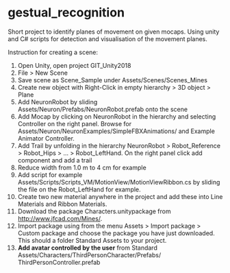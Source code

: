 # gestual_recognition
Short project to identify planes of movement on given mocaps. Using unity and C# scripts for detection and visualisation of the movement planes.

Instruction for creating a scene:
1. Open Unity, open project GIT_Unity2018
2. File > New Scene
3. Save scene as Scene_Sample under Assets/Scenes/Scenes_Mines
4. Create new object with Right-Click in empty hierarchy > 3D object > Plane
5. Add NeuronRobot by sliding Assets/Neuron/Prefabs/NeuronRobot.prefab onto the
   scene
6. Add Mocap by clicking on NeuronRobot in the hierarchy and selecting
   Controller on the right panel. Browse for
   Assets/Neuron/NeuronExamples/SimpleFBXAnimations/ and Example Animator
   Controller.
7. Add Trail by unfolding in the hierarchy NeuronRobot > Robot_Reference >
   Robot_Hips > ... > Robot_LeftHand. On the right panel click add component and
   add a trail
8. Reduce width from 1.0 m to 4 cm for example
9. Add script for example
   Assets/Scripts/Scripts_VM/MotionView/MotionViewRibbon.cs by sliding the file
   on the Robot_LeftHand for example.
10. Create two new material anywhere in the project and add these into Line
    Materials and Ribbon Materials.
10. Download the package Characters.unitypackage from http://www.jfcad.com/Mines/. 
11. Import package using from the menu Assets > Import package > Custom package
    and choose the package you have just downloaded. This should a folder
    Standard Assets to your project.
12. **Add avatar controlled by the user** from Standard Assets/Characters/ThirdPersonCharacter/Prefabs/ ThirdPersonController.prefab

